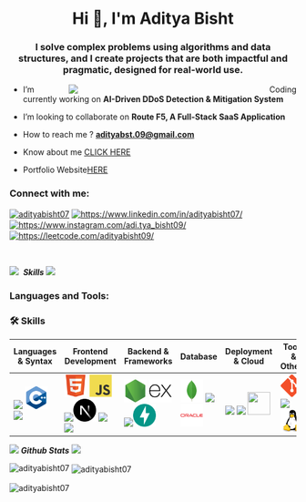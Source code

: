<!--[![MasterHead](https://firebasestorage.googleapis.com/v0/b/flexi-coding.appspot.com/o/dempgi7-520f8d5f-63d4-4453-8822-dbc149ae27f8.gif?alt=media&token=91c0c7b2-93c3-4029-b011-1a8703c5730d)](https://rishavchanda.io)-->
<h1 align="center">Hi 👋, I'm Aditya Bisht</h1>
<h3 align="center">I solve complex problems using algorithms and data structures, and I create projects that are both impactful and pragmatic, designed for real-world use. </h3>
<!-- <p align="left" width="100%">
  <a href="https://github.com/ryo-ma/github-profile-trophy">
    <img src="https://github-profile-trophy.vercel.app/?username=adityabisht07" alt="adityabisht07" />
  </a>
</p> -->

<p align="right" width="100%">
  <img align="right" alt="Coding" width="400" src="https://media.tenor.com/yhaa2jvPoygAAAAi/ai-grok.gif">
</p>

- I’m currently working on **AI-Driven DDoS Detection & Mitigation System**

- I’m looking to collaborate on **Route F5, A Full-Stack SaaS Application**

- How to reach me ? **adityabst.09@gmail.com**

- Know about me [CLICK HERE](https://drive.google.com/file/d/11pDc1ABo_tmPF7THg0sGA_laXZ0EyrBG/view?usp=drive_link)

- Portfolio Website[HERE](https://info-canvas-aditya-bisht07.vercel.app/)

<h3 align="left">Connect with me:</h3>
<p align="left">
<a href="https://twitter.com/adityabisht07" target="blank"><img align="center" src="https://raw.githubusercontent.com/rahuldkjain/github-profile-readme-generator/master/src/images/icons/Social/twitter.svg" alt="adityabisht07" height="30" width="40" /></a>
<a href="https://www.linkedin.com/in/adityabisht07/" target="blank"><img align="center" src="https://raw.githubusercontent.com/rahuldkjain/github-profile-readme-generator/master/src/images/icons/Social/linked-in-alt.svg" alt="https://www.linkedin.com/in/adityabisht07/" height="30" width="40" /></a>
<a href="https://www.instagram.com/adi.tya_bisht09/" target="blank"><img align="center" src="https://raw.githubusercontent.com/rahuldkjain/github-profile-readme-generator/master/src/images/icons/Social/instagram.svg" alt="https://www.instagram.com/adi.tya_bisht09/" height="30" width="40" /></a>
<a href="https://www.leetcode.com/adityabisht09/" target="blank"><img align="center" src="https://raw.githubusercontent.com/rahuldkjain/github-profile-readme-generator/master/src/images/icons/Social/leet-code.svg" alt="https://leetcode.com/adityabisht09/" height="30" width="40" /></a>
</p>

<br>

<img src="https://media2.giphy.com/media/QssGEmpkyEOhBCb7e1/giphy.gif?cid=ecf05e47a0n3gi1bfqntqmob8g9aid1oyj2wr3ds3mg700bl&rid=giphy.gif" width ="50">&nbsp; ***Skills***
<img src="https://user-images.githubusercontent.com/73097560/115834477-dbab4500-a447-11eb-908a-139a6edaec5c.gif">

<h3 align="left">Languages and Tools:</h3>

### 🛠️ Skills

| Languages & Syntax | Frontend Development | Backend & Frameworks | Database | Deployment & Cloud | Tools & Others |
|--------------------|----------------------|----------------------|----------|--------------------|----------------|
| <img src="https://techstack-generator.vercel.app/java-icon.svg" width="40"/> <img src="https://raw.githubusercontent.com/devicons/devicon/master/icons/cplusplus/cplusplus-original.svg" width="40"/> <img src="https://techstack-generator.vercel.app/python-icon.svg" width="40"/> | <img src="https://raw.githubusercontent.com/devicons/devicon/master/icons/html5/html5-original.svg" width="40"/>  <img src="https://raw.githubusercontent.com/devicons/devicon/master/icons/javascript/javascript-original.svg" width="40"/> <img src="https://techstack-generator.vercel.app/ts-icon.svg" width="40"/><img src="https://raw.githubusercontent.com/devicons/devicon/master/icons/nextjs/nextjs-original.svg" width="40"/> <img src="https://techstack-generator.vercel.app/react-icon.svg" width="40"/> <img src="https://www.vectorlogo.zone/logos/tailwindcss/tailwindcss-icon.svg" width="40"/> | <img src="https://raw.githubusercontent.com/devicons/devicon/master/icons/nodejs/nodejs-original.svg" width="40"/> <img src="https://raw.githubusercontent.com/devicons/devicon/master/icons/express/express-original.svg" width="40"/> <img src="https://techstack-generator.vercel.app/restapi-icon.svg" width="40"/><img src="https://raw.githubusercontent.com/devicons/devicon/master/icons/fastapi/fastapi-original.svg" width="40"/> | <img src="https://raw.githubusercontent.com/devicons/devicon/master/icons/mongodb/mongodb-original.svg" width="40"/> <img src="https://techstack-generator.vercel.app/mysql-icon.svg" width="40"/> <img src="https://raw.githubusercontent.com/devicons/devicon/master/icons/oracle/oracle-original.svg" width="40"/> | <img src="https://techstack-generator.vercel.app/docker-icon.svg" width="40"/> <img src="https://techstack-generator.vercel.app/aws-icon.svg" width="40"/> <img src="https://imgix.cosmicjs.com/5d640ce0-e797-11ee-b074-b5c8fe3ef189-Vercel.png?w=1200&auto=format,compression" width="40" height="40"/> | <img src="https://raw.githubusercontent.com/devicons/devicon/master/icons/git/git-original.svg" width="40"/> <img src="https://techstack-generator.vercel.app/github-icon.svg" width="45"/> <img src="https://raw.githubusercontent.com/devicons/devicon/master/icons/linux/linux-original.svg" width="40"/> |



<img src="https://media.giphy.com/media/iY8CRBdQXODJSCERIr/giphy.gif" width="35">&nbsp;***Github Stats***
<img src="https://user-images.githubusercontent.com/73097560/115834477-dbab4500-a447-11eb-908a-139a6edaec5c.gif">
<br>

<p><img align="left" src="https://github-readme-stats.vercel.app/api/top-langs?username=adityabisht07&show_icons=true&locale=en&layout=compact" alt="adityabisht07" /></p>

<p>&nbsp;<img align="center" src="https://github-readme-stats.vercel.app/api?username=adityabisht07&show_icons=true&locale=en" alt="adityabisht07" /></p>

<p><img align="center" src="https://github-readme-streak-stats.herokuapp.com/?user=adityabisht07&" alt="adityabisht07" /></p>

